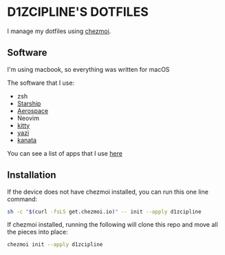 # D1ZCIPLINE'S DOTFILES

I manage my dotfiles using [chezmoi](https://www.chezmoi.io/).

## Software

I'm using macbook, so everything was written for macOS

The software that I use:

- zsh
- [Starship](https://starship.rs/)
- [Aerospace](https://github.com/nikitabobko/AeroSpace?tab=readme-ov-file)
- Neovim
- [kitty](https://sw.kovidgoyal.net/kitty/)
- [yazi](https://yazi-rs.github.io/)
- [kanata](https://github.com/jtroo/kanata)

You can see a list of apps that I use [here](/apps.md)

## Installation

If the device does not have chezmoi installed, you can run this one line command:

```bash
sh -c "$(curl -fsLS get.chezmoi.io)" -- init --apply d1zcipline
```

If chezmoi installed, running the following will clone this repo and move all the pieces into place:

```bash
chezmoi init --apply d1zcipline
```
